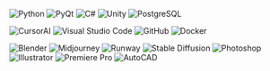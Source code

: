 ![Python](https://img.shields.io/badge/Python-0969da?style=flat-square&logo=python&logoColor=white) ![PyQt](https://img.shields.io/badge/PyQt-0969da?style=flat-square&logo=python&logoColor=white) ![C#](https://img.shields.io/badge/C%23-0969da?style=flat-square&logo=csharp&logoColor=white) ![Unity](https://img.shields.io/badge/Unity-6298F6?style=flat-square&logo=unity&logoColor=white) ![PostgreSQL](https://img.shields.io/badge/PostgreSQL-6298F6?style=flat-square&logo=postgresql&logoColor=white)

![CursorAI](https://img.shields.io/badge/Cursor%20AI-0969da?style=flat-square&logo=Cursor%20AI&logoColor=white) ![Visual Studio Code](https://img.shields.io/badge/VS%20Code-0969da?style=flat-square&logo=visualstudiocode&logoColor=white) ![GitHub](https://img.shields.io/badge/GitHub-0969da?style=flat-square&logo=github&logoColor=white) ![Docker](https://img.shields.io/badge/Docker-6298F6?style=flat-square&logo=docker&logoColor=white) 

![Blender](https://img.shields.io/badge/Blender-7B51BA?style=flat-square&logo=blender&logoColor=white) ![Midjourney](https://img.shields.io/badge/Midjourney-7B51BA?style=flat-square) ![Runway](https://img.shields.io/badge/Runway-918EDB?style=flat-square&logo=Runway&logoColor=white) ![Stable Diffusion](https://img.shields.io/badge/StableDiffusion-918EDB?style=flat-square&logo=stable-diffusion&logoColor=white) ![Photoshop](https://img.shields.io/badge/Photoshop-918EDB?style=flat-square&logo=adobephotoshop&logoColor=white) ![Illustrator](https://img.shields.io/badge/Illustrator-918EDB?style=flat-square&logo=adobeillustrator&logoColor=white) ![Premiere Pro](https://img.shields.io/badge/Premiere_Pro-918EDB?style=flat-square&logo=adobepremierepro&logoColor=white) ![AutoCAD](https://img.shields.io/badge/AutoCAD-918EDB?style=flat-square&logo=autocad&logoColor=white) 

<!--
**aoiupen/aoiupen** is a  _special_ ✨ repository because its `README.md` (this file) appears on your GitHub profile.
👋✨
Here are some ideas to get you started:

- 🔭 I’m currently working on ...
- 🌱 I’m currently learning ...
- 👯 I’m looking to collaborate on ...
- 🤔 I’m looking for help with ...
- 💬 Ask me about ...
- 📫 How to reach me: ...
- 😄 Pronouns: ...
- ⚡ Fun fact: ...
-->
